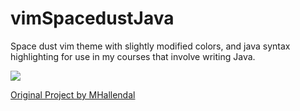 # vimSpacedustJava
Space dust vim theme with slightly modified colors, and java syntax highlighting for use in my courses that involve writing Java.

![](https://github.com/gharkness/vimSpacedustJava/blob/master/javaScreenshot.png)

[Original Project by MHallendal](https://github.com/mhallendal/spacedust-theme)
